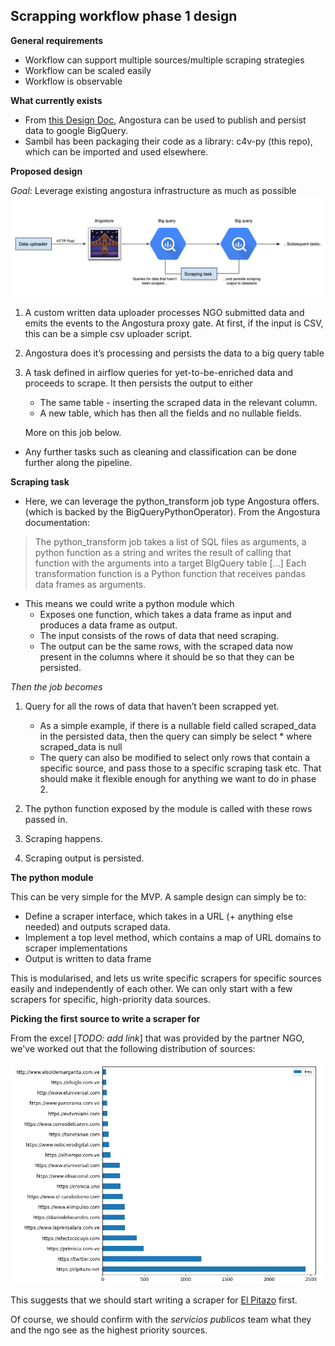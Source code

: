 ## Scrapping workflow phase 1 design 

**General requirements**
* Workflow can support multiple sources/multiple scraping strategies
* Workflow can be scaled easily
* Workflow is observable

**What currently exists**
* From [this Design Doc](https://www.notion.so/de8ece87473b4f37a0ea037d607d910a?v=1bec41f87a6b42acb639d348d2282195&p=6d6b1797931e465d9cf6f5d4641c911e), Angostura can be used to publish and persist data to google BigQuery.
* Sambil has been packaging their code as a library: c4v-py (this repo), which can be imported and used elsewhere.

**Proposed design** 

_Goal_: Leverage existing angostura infrastructure as much as possible
![image](../images/scrapping-workflow-phase-1-design.png)

1. A custom written data uploader processes NGO submitted data and emits the events to the Angostura proxy gate.
At first, if the input is CSV, this can be a simple csv uploader script.

2. Angostura does it’s processing and persists the data to a big query table

3. A task defined in airflow queries for yet-to-be-enriched data and proceeds to scrape.
It then persists the output to either
    * The same table - inserting the scraped data in the relevant column.
    * A new table, which has then all the fields and no nullable fields.

    More on this job below. 

* Any further tasks such as cleaning and classification can be done further along the pipeline.

**Scraping task** 

* Here, we can leverage the python_transform job type Angostura offers. (which is backed by the BigQueryPythonOperator). From the Angostura documentation:
> The python_transform job takes a list of SQL files as arguments, a python function as a string and writes the result of calling that function with the arguments into a target BIgQuery table [...] Each transformation function is a Python function that receives pandas data frames as arguments.

* This means we could write a python module which     
    * Exposes one function, which takes a data frame as input and produces a data frame as output.
    * The input consists of the rows of data that need scraping. 
    * The output can be the same rows, with the scraped data now present in the columns where it should be so that they can be persisted.
    
_Then the job becomes_
1. Query for all the rows of data that haven’t been scrapped yet. 
   * As a simple example, if there is a nullable field called scraped_data in the persisted data, then the query can simply be select * where scraped_data is null
   * The query can also be modified to select only rows that contain a specific source, and pass those to a specific scraping task etc. That should make it flexible enough for anything we want to do in phase 2.

2. The python function exposed by the module is called with these rows passed in.
3. Scraping happens.
4. Scraping output is persisted.
 
**The python module** 

This can be very simple for the MVP. 
A sample design can simply be to:
* Define a scraper interface, which takes in a URL (+ anything else needed) and outputs scraped data.
* Implement a top level method, which contains a map of URL domains to scraper implementations
* Output is written to data frame

This is modularised, and lets us write specific scrapers for specific sources easily and independently of each other. We can only start with a few scrapers for specific, high-priority data sources.

**Picking the first source to write a scraper for**

From the excel [_TODO: add link_] that was provided by the partner NGO, we've worked out that the following distribution of sources:

![top_20_sources](../images/top_20_sources_osvp_excel.png)

This suggests that we should start writing a scraper for [El Pitazo](https://elpitazo.net/) first. 

Of course, we should confirm with the _servicios publicos_ team what they and the ngo see as the highest priority sources. 

